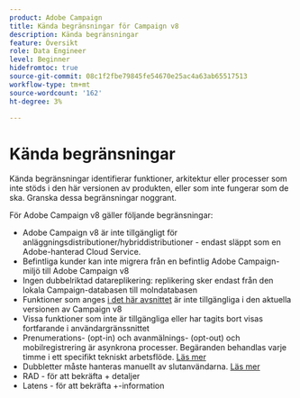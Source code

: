 ```yaml
---
product: Adobe Campaign
title: Kända begränsningar för Campaign v8
description: Kända begränsningar
feature: Översikt
role: Data Engineer
level: Beginner
hidefromtoc: true
source-git-commit: 08c1f2fbe79845fe54670e25ac4a63ab65517513
workflow-type: tm+mt
source-wordcount: '162'
ht-degree: 3%

---
```


# Kända begränsningar

Kända begränsningar identifierar funktioner, arkitektur eller processer som inte stöds i den här versionen av produkten, eller som inte fungerar som de ska. Granska dessa begränsningar noggrant.

För Adobe Campaign v8 gäller följande begränsningar:

* Adobe Campaign v8 är inte tillgängligt för anläggningsdistributioner/hybriddistributioner - endast släppt som en Adobe-hanterad Cloud Service.
* Befintliga kunder kan inte migrera från en befintlig Adobe Campaign-miljö till Adobe Campaign v8
* Ingen dubbelriktad datareplikering: replikering sker endast från den lokala Campaign-databasen till molndatabasen
* Funktioner som anges [i det här avsnittet](capability-matrix.md#gs-unavailable-features) är inte tillgängliga i den aktuella versionen av Campaign v8
* Vissa funktioner som inte är tillgängliga eller har tagits bort visas fortfarande i användargränssnittet
* Prenumerations- (opt-in) och avanmälnings- (opt-out) och mobilregistrering är asynkrona processer. Begäranden behandlas varje timme i ett specifikt tekniskt arbetsflöde. [Läs mer](../config/replication.md#tech-wf)
* Dubbletter måste hanteras manuellt av slutanvändarna. [Läs mer](../dev/keys.md)
* RAD - för att bekräfta + detaljer
* Latens - för att bekräfta +-information

